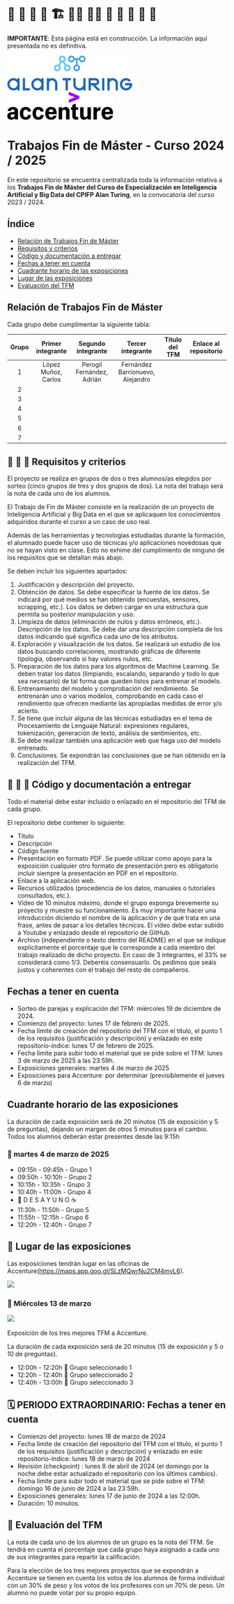 # 🚧 🚧 🚧 🚧 🏗️ 👷‍♂️ 👷‍♀️ 🧰 🚧 🚧 🚧 🚧

**IMPORTANTE**: Esta página está en construcción. La información aquí presentada no es definitiva.

<img height="80px" src="img/alan_turing_recortado.png">&nbsp;&nbsp;&nbsp;&nbsp;&nbsp;&nbsp;<img height="64px" src="img/accenture.svg">

# Trabajos Fin de Máster - Curso 2024 / 2025

En este repositorio se encuentra centralizada toda la información relativa a los **Trabajos Fin de Máster del Curso de Especialización en Inteligencia Artificial y Big Data del CPIFP Alan Turing**, en la convocatoria del curso 2023 / 2024.

## Índice

* [Relación de Trabajos Fin de Máster](#id1)
* [Requisitos y criterios](#id2)
* [Código y documentación a entregar](#id3)
* [Fechas a tener en cuenta](#id4)
* [Cuadrante horario de las exposiciones](#id5)
* [Lugar de las exposiciones](#id6)
* [Evaluación del TFM](#id7)

## Relación de Trabajos Fin de Máster<a name="id1"></a>

Cada grupo debe cumplimentar la siguiente tabla:

| Grupo | Primer integrante       |     Segundo integrante    |         Tercer integrante         | Título del TFM | Enlace al repositorio |
|:-----:|:-----------------------:|:-------------------------:|:---------------------------------:|:--------------:|:---------------------:|
|   1   | López Muñoz, Carlos     | Perogil Fernández, Adrián | Fernández Barrionuevo, Alejandro  |                |                       |
|   2   |                         |                           |                                   |                |                       |
|   3   |                         |                           |                                   |                |                       |
|   4   |                         |                           |                                   |                |                       |
|   5   |                         |                           |                                   |                |                       |
|   6   |                         |                           |                                   |                |                       |
|   7   |                         |                           |                                   |                |                       |

## 🚧 🚧 🚧 Requisitos y criterios<a name="id2"></a>

El proyecto se realiza en grupos de dos o tres alumnos/as elegidos por sorteo (cinco grupos de tres y dos grupos de dos). La nota del trabajo será la nota de cada uno de los alumnos.

El Trabajo de Fin de Máster consiste en la realización de un proyecto de Inteligencia Artificial y Big Data en el que se aplicaquen los conocimientos adquiridos durante el curso a un caso de uso real.

Además de las herramientas y tecnologías estudiadas durante la formación, el alumnado puede hacer uso de técnicas y/o aplicaciones novedosas que no se hayan visto en clase. Esto no exhime del cumplimiento de ninguno de los requisitos que se detallan más abajo.

Se deben incluir los siguientes apartados:

1. Justificación y descripción del proyecto.
2. Obtención de datos. Se debe especificar la fuente de los datos. Se indicará por qué medios se han obtenido (encuestas, sensores, scrapping, etc.). Los datos se deben cargar en una estructura que permita su posterior manipulación y uso.
3. Limpieza de datos (eliminación de nulos y datos erróneos, etc.). Descripción de los datos. Se debe dar una descripción completa de los datos indicando qué significa cada uno de los atributos.
4. Exploración y visualización de los datos. Se realizará un estudio de los datos buscando correlaciones, mostrando gráficas de diferente tipología, observando si hay valores nulos, etc.
5. Preparación de los datos para los algoritmos de Machine Learning. Se deben tratar los datos (limpiando, escalando, separando y todo lo que sea necesario) de tal forma que queden listos para entrenar el modelo.
6. Entrenamiento del modelo y comprobación del rendimiento.  Se entrenarán uno o varios modelos, comprobando en cada caso el rendimiento que ofrecen mediante las apropiadas medidas de error y/o acierto.
7. Se tiene que incluir alguna de las técnicas estudiadas en el tema de Procesamiento de Lenguaje Natural: expresiones regulares, tokenización, generación de texto, análisis de sentimientos, etc.
8. Se debe realizar también una aplicación web que haga uso del modelo entrenado.
9. Conclusiones. Se expondrán las conclusiones que se han obtenido en la realización del TFM.

## 🚧 🚧 🚧 Código y documentación a entregar<a name="id3"></a>

Todo el material debe estar incluido o enlazado en el repositorio del TFM de cada grupo.

El repositorio debe contener lo siguiente:
  * Título
  * Descripción
  * Código fuente
  * Presentación en formato PDF. Se puede utilizar como apoyo para la exposición cualquier otro formato de presentación pero es obligatorio incluir siempre la presentación en PDF en el repositorio.
  * Enlace a la aplicación web.
  * Recursos utilizados (procedencia de los datos, manuales o tutoriales consultados, etc.).
  * Vídeo de 10 minutos máximo, donde el grupo exponga brevemente su proyecto y muestre su funcionamiento. Es muy importante hacer una introducción diciendo el nombre de la aplicación y de qué trata en una frase, antes de pasar a los detalles técnicos. El vídeo debe estar subido a Youtube y enlazado desde el repositorio de GitHub.
  * Archivo (independiente o texto dentro del README) en el que se indique explícitamente el porcentaje que le corresponde a cada miembro del trabajo realizado de dicho proyecto. En caso de 3 integrantes, el 33% se considerará como 1/3. Deberéis consensuarlo. Os pedimos que seáis justos y coherentes con el trabajo del resto de compañeros.

## Fechas a tener en cuenta<a name="id4"></a>

* Sorteo de parejas y explicación del TFM: miércoles 19 de diciembre de 2024.
* Comienzo del proyecto: lunes 17 de febrero de 2025.
* Fecha límite de creación del repositorio del TFM con el título, el punto 1 de los requisitos (justificación y descripción) y enlazado en este repositorio-índice: lunes 17 de febrero de 2025.
* Fecha límite para subir todo el material que se pide sobre el TFM: lunes 3 de marzo de 2025 a las 23:59h.
* Exposiciones generales: martes 4 de marzo de 2025
* Exposiciones para Accenture: por determinar (previsiblemente el jueves 6 de marzo)

## Cuadrante horario de las exposiciones<a name="id5"></a>

La duración de cada exposición será de 20 minutos (15 de exposición y 5 de preguntas), dejando un margen de otros 5 minutos para el cambio. Todos los alumnos deberán estar presentes desde las 9:15h

### :calendar: martes 4 de marzo de 2025

* 09:15h - 09:45h - Grupo 1
* 09:50h - 10:10h - Grupo 2
* 10:15h - 10:35h - Grupo 3
* 10:40h - 11:00h - Grupo 4
* 🥪 D E S A Y U N O ☕
* 11:30h - 11:50h - Grupo 5
* 11:55h - 12:15h - Grupo 6
* 12:20h - 12:40h - Grupo 7




## 📍 Lugar de las exposiciones<a name="id6"></a>

Las exposiciones tendrán lugar en las oficinas de Accenture(https://maps.app.goo.gl/SLzMQwrNu2CM4mvL6).

<img src="https://a.mktgcdn.com/p/rahf5ktEglvh4WE5ZxS7YG1HtX8Bm8YWr0Woq_gB8Og/2560x1779.jpg">

### :calendar: Miércoles 13 de marzo

<img height="52px" src="accenture.svg">

Exposición de los tres mejores TFM a Accenture.

La duración de cada exposición será de 20 minutos (15 de exposición y 5 o 10 de preguntas). 

* 12:00h - 12:20h 🏅 Grupo seleccionado 1
* 12:20h - 12:40h 🏅 Grupo seleccionado 2
* 12:40h - 13:00h 🏅 Grupo seleccionado 3

## 🗓️ PERIODO EXTRAORDINARIO: Fechas a tener en cuenta<a name="id4"></a>

* Comienzo del proyecto: lunes 18 de marzo de 2024
* Fecha límite de creación del repositorio del TFM con el título, el punto 1 de los requisitos (justificación y descripción) y enlazado en este repositorio-índice: lunes 18 de marzo de 2024
* Revisión (checkpoint) : lunes 8 de abril de 2024 (el domingo por la noche debe estar actualizado el repositorio con los últimos cambios).
* Fecha límite para subir todo el material que se pide sobre el TFM: domingo 16 de junio de 2024 a las 23:59h.
* Exposiciones generales: lunes 17 de junio de 2024 a las 12:00h.
* Duración: 10 minutos.

## 📝 Evaluación del TFM<a name="id7"></a>

La nota de cada uno de los alumnos de un grupo es la nota del TFM. Se tendrá en cuenta el porcentaje que cada grupo haya asignado a cada uno de sus integrantes para repartir la calificación.

Para la elección de los tres mejores proyectos que se expondrán a Accenture se tienen en cuenta los votos de los alumnos de forma individual con un 30% de peso y los votos de los profesores con un 70% de peso. Un alumno no puede votar por su propio equipo.
